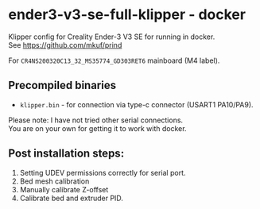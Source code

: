 # ender3-v3-se-full-klipper - docker

Klipper config for Creality Ender-3 V3 SE for running in docker.  
See https://github.com/mkuf/prind

For `CR4NS200320C13_32_MS35774_GD303RET6` mainboard (M4 label).


## Precompiled binaries
* `klipper.bin`   - for connection via type-c connector (USART1 PA10/PA9).

Please note: I have not tried other serial connections.  
You are on your own for getting it to work with docker.

## Post installation steps:
1. Setting UDEV permissions correctly for serial port.
2. Bed mesh calibration
3. Manually calibrate Z-offset
4. Calibrate bed and extruder PID.
